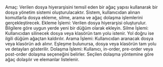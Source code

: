 Amaç:
Verilen dosya hiyerarşisini temsil eden bir ağaç yapısı kullanarak bir dosya yönetim sistemi oluşturulacaktır. Sistem, kullanıcıdan alınan komutlarla dosya ekleme, silme, arama ve ağaç dolaşma işlemlerini gerçekleştirecek.
Ekleme İşlemi:
Verilen dosya hiyerarşisi oluşturulur. Bilgilere göre uygun yerde yeni bir düğüm olarak ekleyin.
Silme İşlemi:
Kullanıcıdan silinecek dosya veya klasörün tam yolu istenir. Yol doğru ise ilgili düğüm ağaçtan kaldırılır.
Arama İşlemi:
Kullanıcıdan aranacak dosya veya klasörün adı alınır. Eşleşme bulunursa, dosya veya klasörün tam yolu ve detayları gösterilir.
Dolaşma İşlemi:
Kullanıcı, in-order, pre-order veya post-order dolaşma seçeneğini belirler.
Seçilen dolaşma yöntemine göre ağaç dolaşılır ve elemanlar listelenir.
